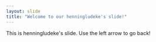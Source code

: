 ```yaml
---
layout: slide
title: "Welcome to our henningludeke's slide!"
---
```

This is henningludeke's slide.
Use the left arrow to go back!
